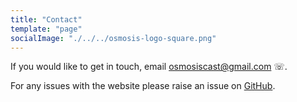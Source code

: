 ```yaml
---
title: "Contact"
template: "page"
socialImage: "./../../osmosis-logo-square.png"
---
```


If you would like to get in touch, email [osmosiscast@gmail.com](mailto:osmosiscast@gmail.com) ☏.

For any issues with the website please raise an issue on [GitHub](https://github.com/osmosiscast/osmosis-website/issues).
